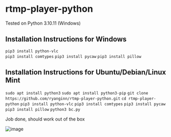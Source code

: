 # rtmp-player-python

Tested on Python 3.10.11 (Windows)

## Installation Instructions for Windows

```pip3 install python-vlc```<br>
```pip3 install comtypes```
```pip3 install pycaw```
```pip3 install pillow```

## Installation Instructions for Ubuntu/Debian/Linux Mint

``sudo apt install python3``
``sudo apt install python3-pip``
``git clone https://github.com/ryanginn/rtmp-player-python.git``
``cd rtmp-player-python``
``pip3 install python-vlc``
``pip3 install comtypes``
``pip3 install pycaw``
``pip3 install pillow``
``python3 bc.py``

Job done, should work out of the box

![image](https://github.com/ryanginn/rtmp-player-python/assets/98589683/dd86afee-5299-4f8a-bb20-f8aa04fcc140)

